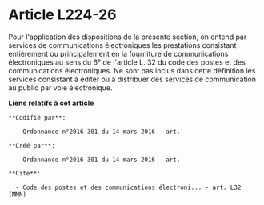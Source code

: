 # Article L224-26

Pour l'application des dispositions de la présente section, on entend par services de communications électroniques les
prestations consistant entièrement ou principalement en la fourniture de communications électroniques au sens du 6° de
l'article L. 32 du code des postes et des communications électroniques. Ne sont pas inclus dans cette définition les services
consistant à éditer ou à distribuer des services de communication au public par voie électronique.

**Liens relatifs à cet article**

	**Codifié par**:

	  - Ordonnance n°2016-301 du 14 mars 2016 - art.

	**Créé par**:

	  - Ordonnance n°2016-301 du 14 mars 2016 - art.

	**Cite**:

	  - Code des postes et des communications électroni... - art. L32 (MMN)
